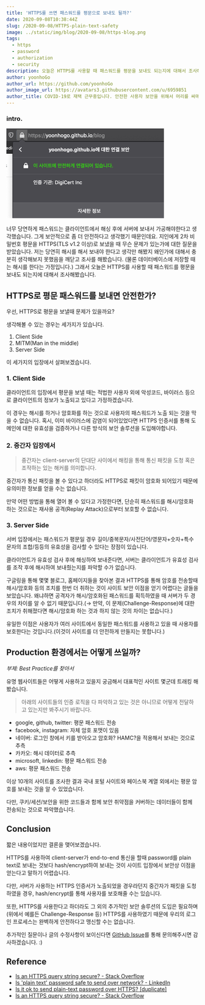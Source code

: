 ```yaml
---
title: 'HTTPS를 쓰면 패스워드를 평문으로 보내도 될까?'
date: 2020-09-08T10:38:44Z
slug: /2020-09-08/HTTPS-plain-text-safety
image: ../static/img/blog/2020-09-08/https-blog.png
tags:
  - https
  - password
  - authorization
  - security
description: 오늘은 HTTPS를 사용할 때 패스워드를 평문을 보내도 되는지에 대해서 조사해봤습니다.
author: yoonhoGo
author_url: https://github.com/yoonhoGo
author_image_url: https://avatars3.githubusercontent.com/u/6959851
author_title: COVID-19로 재택 근무중입니다. 안전한 사용자 보안을 위해서 머리를 싸매는 중.
---
```


### intro.

![https-blog](../static/img/blog/2020-09-08/https-blog.png)

너무 당연하게 패스워드는 클라이언트에서 해싱 후에 서버에 보내서 가공해야한다고 생각했습니다.
그게 보안적으로 좀 더 안전하다고 생각했기 때문인데요.
지인에게 2차 비밀번호 평문을 HTTPS(TLS v1.2 이상)로 보냈을 때 무슨 문제가 있는가에 대한 질문을 받았습니다.
저는 당연히 해시를 해서 보내야 한다고 생각만 해봤지 왜인가에 대해서 충분히 생각해보지 못했음을 깨닫고 조사를 해봤습니다.
(물론 데이터베이스에 저장할 때는 해시를 한다는 가정입니다.) 그래서 오늘은 HTTPS를 사용할 때 패스워드를 평문을 보내도 되는지에 대해서 조사해봤습니다.

<!--truncate-->

## HTTPS로 평문 패스워드를 보내면 안전한가?

우선, HTTPS로 평문을 보낼때 문제가 있을까요?

생각해볼 수 있는 경우는 세가지가 있습니다.

1. Client Side
1. MITM(Man in the middle)
1. Server Side

이 세가지의 입장에서 살펴보겠습니다.

### 1. Client Side

클라이언트의 입장에서 평문을 보낼 때는 적법한 사용자 외에 악성코드, 바이러스 등으로 클라이언트의 정보가 노출되고 있다고 가정하겠습니다.

이 경우는 해시를 하거나 암호화를 하는 것으로 사용자의 패스워드가 노출 되는 것을 막을 수 없습니다. 혹시, 이미 바이러스에 감염이 되어있었다면 HTTPS 인증서를 통해 도메인에 대한 유효성을 검증하거나 다른 방식의 보안 솔루션을 도입해야합니다.

### 2. 중간자 입장에서

> 중간자는 client-server의 단대단 사이에서 해킹을 통해 통신 패킷을 도청 혹은 조작하는 있는 해커를 의미합니다.

중간자가 통신 패킷을 볼 수 있다고 하더라도 HTTPS로 패킷이 암호화 되어있기 때문에 유의미한 정보를 얻을 수는 없습니다.

만약 어떤 방법을 통해 열어 볼 수 있다고 가정한다면, 단순히 패스워드를 해시/암호화 하는 것으로는 재사용 공격(Replay Attack)으로부터 보호할 수 없습니다.

### 3. Server Side

서버 입장에서는 패스워드가 평문일 경우 길이/중복문자/사전단어/영문자+숫자+특수문자의 조합/등등의 유효성을 검사할 수 있다는 장점이 있습니다.

클라이언트가 유효성 검사 후에 해싱하여 보내준다면, 서버는 클라이언트가 유효성 검사를 조작 후에 해시하여 보내줬는지를 파악할 수가 없습니다.

구글링을 통해 몇몇 블로그, 홈페이지들을 찾아본 결과 HTTPS를 통해 암호를 전송할때 해시/암호화 등의 조치를 한번 더 취하는 것이 사이트 보안 이점을 얻기 어렵다는 글들을 보았습니다.
왜냐하면 공격자가 해시/암호화된 패스워드를 획득하였을 때 서버가 두 경우의 차이를 알 수 없기 때문입니다.(→ 만약, 이 문제(Challenge-Response)에 대한 조치가 취해졌다면 해시/암호화 하는 것과 하지 않는 것의 차이는 없습니다.)

유일한 이점은 사용자가 여러 사이트에서 동일한 패스워드를 사용하고 있을 때 사용자를 보호한다는 것입니다.(이것이 사이트를 더 안전하게 만들지는 못합니다.)

## Production 환경에서는 어떻게 쓰일까?

_부제: Best Practice를 찾아서_

유명 웹사이트들은 어떻게 사용하고 있을지 궁금해서 대표적인 사이트 몇군데 트래킹 해봤습니다.

> 아래의 사이트들의 인증 로직을 다 파악하고 있는 것은 아니므로 어떻게 전달하고 있는지만 봐주시기 바랍니다.

- google, github, twitter: 평문 패스워드 전송
- facebook, instagram: 자체 암호 포맷이 있음
- 네이버: 로그인 창에서 키를 받아오고 암호화? HAMC?을 적용해서 보내는 것으로 추측
- 카카오: 해시 데이터로 추측
- microsoft, linkedin: 평문 패스워드 전송
- aws: 평문 패스워드 전송

이상 10개의 사이트를 조사한 결과 국내 포털 사이트와 페이스북 계열 외에서는 평문 암호를 보내는 것을 알 수 있었습니다.

다만, 쿠키/세션/보안을 위한 코드들과 함께 보안 취약점을 커버하는 데이터들이 함께 전송되는 것으로 파악했습니다.

## Conclusion

짧은 내용이었지만 결론을 맺어보겠습니다.

HTTPS를 사용하여 client-server가 end-to-end 통신을 할때 password를 plain text로 보내는 것보다 hash/encrypt하여 보내는 것이 사이트 입장에서 보안상 이점을 얻는다고 말하기 어렵습니다.

다만, 서버가 사용하는 HTTPS 인증서가 노출되었을 경우라던지 중간자가 패킷을 도청하였을 경우, hash/encrypt를 통해 사용자를 보호해줄 수는 있습니다.

또한, HTTPS를 사용한다고 하더라도 그 외의 추가적인 보안 솔루션의 도입은 필요하며(위에서 예를든 Challenge-Response 등) HTTPS를 사용하였기 때문에 우리의 로그인 프로세스는 완벽하게 안전하다고 맹신할 수는 없습니다.

추가적인 질문이나 글의 수정사항이 보이신다면 [GitHub Issue](https://github.com/yoonhoGo/yoonhoGo.github.io/issues/new)를 통해 문의해주시면 감사하겠습니다. :)

## Reference

- [Is an HTTPS query string secure? - Stack Overflow](https://stackoverflow.com/questions/323200/is-an-https-query-string-secure)
- [Is 'plain text'​ password safe to send over network? - LinkedIn](https://www.linkedin.com/pulse/plain-text-password-safe-send-over-network-manish-dhar-dwivedi)
- [Is it ok to send plain-text password over HTTPS? [duplicate]](https://security.stackexchange.com/questions/110415/is-it-ok-to-send-plain-text-password-over-https)
- [Is an HTTPS query string secure? - Stack Overflow](https://stackoverflow.com/questions/323200/is-an-https-query-string-secure)
